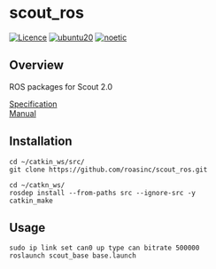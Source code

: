 # scout_ros
[![Licence](https://img.shields.io/badge/License-BSD--3-green.svg)](https://opensource.org/license/bsd-3-clause/)
[![ubuntu20](https://img.shields.io/badge/-UBUNTU_20.04-orange?style=flat-square&logo=ubuntu&logoColor=white)](https://releases.ubuntu.com/focal/)
[![noetic](https://img.shields.io/badge/-NOETIC-blue?style=flat-square&logo=ros)](https://wiki.ros.org/noetic)

## Overview
ROS packages for Scout 2.0

[Specification](https://roas.co.kr/scout-2-0/)<br>
[Manual](https://docs.roas.co.kr/scout.html)

## Installation
```
cd ~/catkin_ws/src/
git clone https://github.com/roasinc/scout_ros.git

cd ~/catkn_ws/
rosdep install --from-paths src --ignore-src -y
catkin_make
```

## Usage
```
sudo ip link set can0 up type can bitrate 500000
roslaunch scout_base base.launch
```